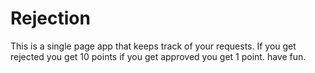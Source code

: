 # Rejection
This is a single page app that keeps track of your requests. If you get rejected you get 10 points if you get approved you get 1 point.
have fun.